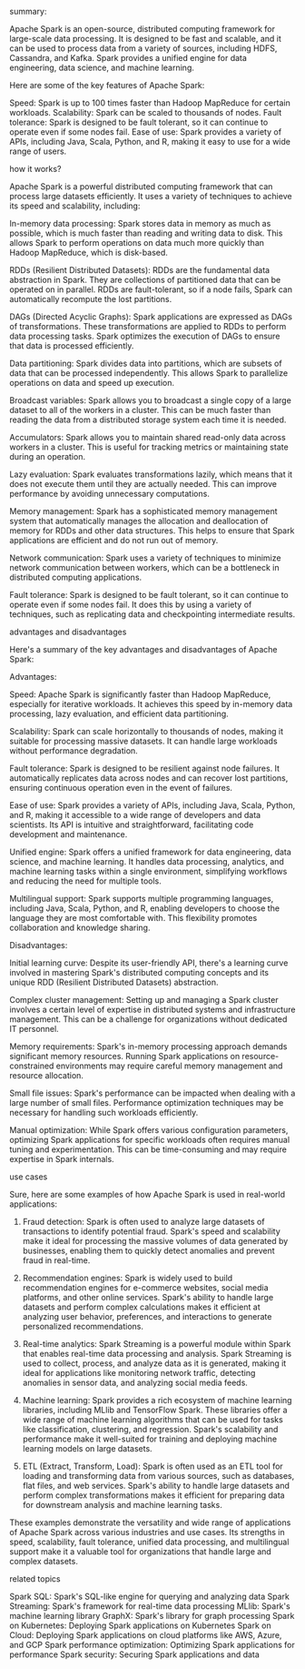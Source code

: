 summary:

Apache Spark is an open-source, distributed computing framework for large-scale data processing. It is designed to be fast and scalable, and it can be used to process data from a variety of sources, including HDFS, Cassandra, and Kafka. Spark provides a unified engine for data engineering, data science, and machine learning.

Here are some of the key features of Apache Spark:

Speed: Spark is up to 100 times faster than Hadoop MapReduce for certain workloads.
Scalability: Spark can be scaled to thousands of nodes.
Fault tolerance: Spark is designed to be fault tolerant, so it can continue to operate even if some nodes fail.
Ease of use: Spark provides a variety of APIs, including Java, Scala, Python, and R, making it easy to use for a wide range of users.


how it works?

Apache Spark is a powerful distributed computing framework that can process large datasets efficiently. It uses a variety of techniques to achieve its speed and scalability, including:

In-memory data processing: Spark stores data in memory as much as possible, which is much faster than reading and writing data to disk. This allows Spark to perform operations on data much more quickly than Hadoop MapReduce, which is disk-based.

RDDs (Resilient Distributed Datasets): RDDs are the fundamental data abstraction in Spark. They are collections of partitioned data that can be operated on in parallel. RDDs are fault-tolerant, so if a node fails, Spark can automatically recompute the lost partitions.

DAGs (Directed Acyclic Graphs): Spark applications are expressed as DAGs of transformations. These transformations are applied to RDDs to perform data processing tasks. Spark optimizes the execution of DAGs to ensure that data is processed efficiently.

Data partitioning: Spark divides data into partitions, which are subsets of data that can be processed independently. This allows Spark to parallelize operations on data and speed up execution.

Broadcast variables: Spark allows you to broadcast a single copy of a large dataset to all of the workers in a cluster. This can be much faster than reading the data from a distributed storage system each time it is needed.

Accumulators: Spark allows you to maintain shared read-only data across workers in a cluster. This is useful for tracking metrics or maintaining state during an operation.

Lazy evaluation: Spark evaluates transformations lazily, which means that it does not execute them until they are actually needed. This can improve performance by avoiding unnecessary computations.

Memory management: Spark has a sophisticated memory management system that automatically manages the allocation and deallocation of memory for RDDs and other data structures. This helps to ensure that Spark applications are efficient and do not run out of memory.

Network communication: Spark uses a variety of techniques to minimize network communication between workers, which can be a bottleneck in distributed computing applications.

Fault tolerance: Spark is designed to be fault tolerant, so it can continue to operate even if some nodes fail. It does this by using a variety of techniques, such as replicating data and checkpointing intermediate results.

advantages and disadvantages

Here's a summary of the key advantages and disadvantages of Apache Spark:

Advantages:

Speed: Apache Spark is significantly faster than Hadoop MapReduce, especially for iterative workloads. It achieves this speed by in-memory data processing, lazy evaluation, and efficient data partitioning.

Scalability: Spark can scale horizontally to thousands of nodes, making it suitable for processing massive datasets. It can handle large workloads without performance degradation.

Fault tolerance: Spark is designed to be resilient against node failures. It automatically replicates data across nodes and can recover lost partitions, ensuring continuous operation even in the event of failures.

Ease of use: Spark provides a variety of APIs, including Java, Scala, Python, and R, making it accessible to a wide range of developers and data scientists. Its API is intuitive and straightforward, facilitating code development and maintenance.

Unified engine: Spark offers a unified framework for data engineering, data science, and machine learning. It handles data processing, analytics, and machine learning tasks within a single environment, simplifying workflows and reducing the need for multiple tools.

Multilingual support: Spark supports multiple programming languages, including Java, Scala, Python, and R, enabling developers to choose the language they are most comfortable with. This flexibility promotes collaboration and knowledge sharing.

Disadvantages:

Initial learning curve: Despite its user-friendly API, there's a learning curve involved in mastering Spark's distributed computing concepts and its unique RDD (Resilient Distributed Datasets) abstraction.

Complex cluster management: Setting up and managing a Spark cluster involves a certain level of expertise in distributed systems and infrastructure management. This can be a challenge for organizations without dedicated IT personnel.

Memory requirements: Spark's in-memory processing approach demands significant memory resources. Running Spark applications on resource-constrained environments may require careful memory management and resource allocation.

Small file issues: Spark's performance can be impacted when dealing with a large number of small files. Performance optimization techniques may be necessary for handling such workloads efficiently.

Manual optimization: While Spark offers various configuration parameters, optimizing Spark applications for specific workloads often requires manual tuning and experimentation. This can be time-consuming and may require expertise in Spark internals.


use cases

Sure, here are some examples of how Apache Spark is used in real-world applications:

1. Fraud detection: Spark is often used to analyze large datasets of transactions to identify potential fraud. Spark's speed and scalability make it ideal for processing the massive volumes of data generated by businesses, enabling them to quickly detect anomalies and prevent fraud in real-time.

2. Recommendation engines: Spark is widely used to build recommendation engines for e-commerce websites, social media platforms, and other online services. Spark's ability to handle large datasets and perform complex calculations makes it efficient at analyzing user behavior, preferences, and interactions to generate personalized recommendations.

3. Real-time analytics: Spark Streaming is a powerful module within Spark that enables real-time data processing and analysis. Spark Streaming is used to collect, process, and analyze data as it is generated, making it ideal for applications like monitoring network traffic, detecting anomalies in sensor data, and analyzing social media feeds.

4. Machine learning: Spark provides a rich ecosystem of machine learning libraries, including MLlib and TensorFlow Spark. These libraries offer a wide range of machine learning algorithms that can be used for tasks like classification, clustering, and regression. Spark's scalability and performance make it well-suited for training and deploying machine learning models on large datasets.

5. ETL (Extract, Transform, Load): Spark is often used as an ETL tool for loading and transforming data from various sources, such as databases, flat files, and web services. Spark's ability to handle large datasets and perform complex transformations makes it efficient for preparing data for downstream analysis and machine learning tasks.

These examples demonstrate the versatility and wide range of applications of Apache Spark across various industries and use cases. Its strengths in speed, scalability, fault tolerance, unified data processing, and multilingual support make it a valuable tool for organizations that handle large and complex datasets.


related topics

Spark SQL: Spark's SQL-like engine for querying and analyzing data
Spark Streaming: Spark's framework for real-time data processing
MLlib: Spark's machine learning library
GraphX: Spark's library for graph processing
Spark on Kubernetes: Deploying Spark applications on Kubernetes
Spark on Cloud: Deploying Spark applications on cloud platforms like AWS, Azure, and GCP
Spark performance optimization: Optimizing Spark applications for performance
Spark security: Securing Spark applications and data
